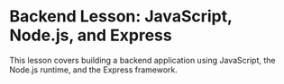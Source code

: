 # Backend Lesson: JavaScript, Node.js, and Express

This lesson covers building a backend application using JavaScript, the Node.js runtime, and the Express framework.
